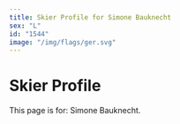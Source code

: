 ```yaml
---
title: Skier Profile for Simone Bauknecht
sex: "L"
id: "1544"
image: "/img/flags/ger.svg" 
---
```


# Skier Profile

This page is for: Simone Bauknecht.
    